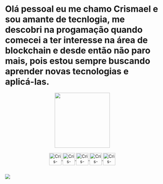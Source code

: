 <h1> Olá pessoal eu me chamo Crismael e sou amante de tecnlogia, me descobri na progamação quando comecei a ter interesse na área de blockchain e desde então não paro mais, pois estou sempre buscando aprender novas tecnologias e aplicá-las. </h1>
<div align="center">
   <a href="https://github.com/crismael-bastos">
   <img height="180em" src="https://github-readme-stats.vercel.app/api?username=crismael-bastos&show_icons=true&theme=tokyonight&include_all_commits-true&count_private=true"/>

</div>

<div align="center" style="display: inline_block"><br>
  <img align="center" alt="Cris-Python height="30" width="40" src="https://cdn.jsdelivr.net/gh/devicons/devicon/icons/python/python-original.svg">
    <img align="center" alt="Cris-Django height="30" width="40" src="https://cdn.jsdelivr.net/gh/devicons/devicon/icons/django/django-plain.svg">
<img align="center" alt="Cris-JavaScript height="30" width="40" src="https://cdn.jsdelivr.net/gh/devicons/devicon/icons/javascript/javascript-original.svg">    
  <img align="center" alt="Cris-HTML height="30" width="40" src="https://cdn.jsdelivr.net/gh/devicons/devicon/icons/html5/html5-original-wordmark.svg">
  <img align="center" alt="Cris-CSS height="30" width="40" src="https://cdn.jsdelivr.net/gh/devicons/devicon/icons/css3/css3-original.svg">
</div>

##

<div>
<a href="https://www.linkedin.com/in/crismael-bastos-b6a48a12a/"><img src="https://img.shields.io/badge/LinkedIn-0077B5?style=for-the-badge&logo=linkedin&logoColor=white">
</a>
</div>
